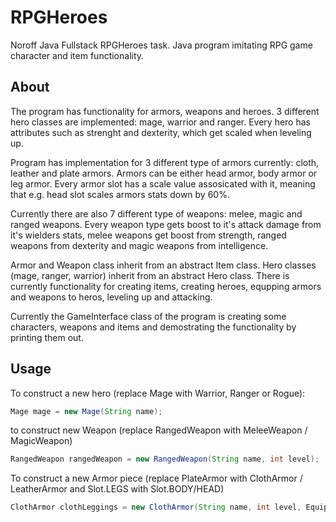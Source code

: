 # RPGHeroes
Noroff Java Fullstack RPGHeroes task. Java program imitating RPG game character and item functionality.

## About
The program has functionality for armors, weapons and heroes. 3 different hero classes are implemented: mage, warrior and ranger. Every hero has attributes such as strenght and dexterity, which get scaled when leveling up.

Program has implementation for 3 different type of armors currently: cloth, leather and plate armors.
Armors can be either head armor, body armor or leg armor. Every armor slot has a scale value assosicated with it, meaning that e.g. head slot scales armors stats down by 60%.

Currently there are also 7 different type of weapons: melee, magic and ranged weapons. Every weapon type gets boost to it's attack damage from it's wielders stats, melee weapons get boost from strength, ranged weapons from dexterity and magic weapons from intelligence.

Armor and Weapon class inherit from an abstract Item class. Hero classes (mage, ranger, warrior) inherit from an abstract Hero class. There is currently functionality for creating items, creating heroes, equpping armors and weapons to heros, leveling up and attacking.

Currently the GameInterface class of the program is creating some characters, weapons and items and demostrating the functionality by printing them out.

## Usage
To construct a new hero (replace Mage with Warrior, Ranger or Rogue):
```java
Mage mage = new Mage(String name);
```
to construct new Weapon (replace RangedWeapon with MeleeWeapon / MagicWeapon)
```java
RangedWeapon rangedWeapon = new RangedWeapon(String name, int level);
```
To construct a new Armor piece (replace PlateArmor with ClothArmor / LeatherArmor and Slot.LEGS with Slot.BODY/HEAD)
```java
ClothArmor clothLeggings = new ClothArmor(String name, int level, EquipmentSlot.LEGSLOT);
```





